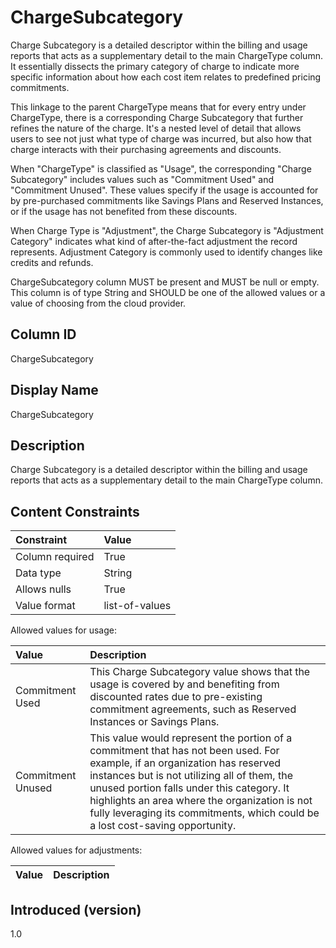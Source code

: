 # ChargeSubcategory

Charge Subcategory is a detailed descriptor within the billing and usage reports that acts as a supplementary detail to the main ChargeType column. It essentially dissects the primary category of charge to indicate more specific information about how each cost item relates to predefined pricing commitments.

This linkage to the parent ChargeType means that for every entry under ChargeType, there is a corresponding Charge Subcategory that further refines the nature of the charge. It's a nested level of detail that allows users to see not just what type of charge was incurred, but also how that charge interacts with their purchasing agreements and discounts.

When "ChargeType" is classified as "Usage", the corresponding "Charge Subcategory" includes values such as "Commitment Used" and "Commitment Unused". These values specify if the usage is accounted for by pre-purchased commitments like Savings Plans and Reserved Instances, or if the usage has not benefited from these discounts.

When Charge Type is "Adjustment", the Charge Subcategory is "Adjustment Category" indicates what kind of after-the-fact adjustment the record represents. Adjustment Category is commonly used to identify changes like credits and refunds.

ChargeSubcategory column MUST be present and MUST be null or empty. This column is of type String and SHOULD be one of the allowed values or a value of choosing from the cloud provider.

## Column ID

ChargeSubcategory

## Display Name

ChargeSubcategory

## Description

Charge Subcategory is a detailed descriptor within the billing and usage reports that acts as a supplementary detail to the main ChargeType column.

## Content Constraints

| Constraint      | Value                                    |
| :-------------- | :--------------------------------------- |
| Column required | True                                     |
| Data type       | String                                   |
| Allows nulls    | True                                     |
| Value format    | list-of-values                           |

Allowed values for usage:

| Value      | Description                                                                                                                                                                   |
|:----------------|:-----------------------------------------------------------------------------------------------------------------------------------------------------------------------------------------------|
| Commitment Used  | This Charge Subcategory value shows that the usage is covered by and benefiting from discounted rates due to pre-existing commitment agreements, such as Reserved Instances or Savings Plans.
| Commitment Unused | This value would represent the portion of a commitment that has not been used. For example, if an organization has reserved instances but is not utilizing all of them, the unused portion falls under this category. It highlights an area where the organization is not fully leveraging its commitments, which could be a lost cost-saving opportunity.

Allowed values for adjustments:

| Value      | Description                                                                                                                                                                   |
|:----------------|:-----------------------------------------------------------------------------------------------------------------------------------------------------------------------------------------------|

## Introduced (version)

1.0
